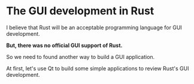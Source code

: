 # The GUI development in Rust

I believe that Rust will be an acceptable programming language for GUI development. 

**But, there was no official GUI support of Rust.**

So we need to found another way to build a GUI application.

At first, let's use Qt to build some simple applications to review Rust's GUI development.